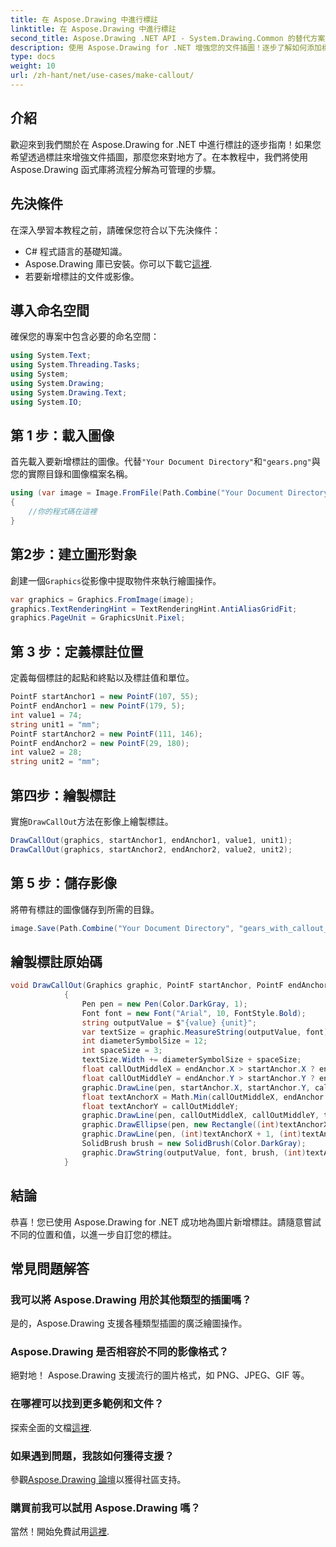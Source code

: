 ```yaml
---
title: 在 Aspose.Drawing 中進行標註
linktitle: 在 Aspose.Drawing 中進行標註
second_title: Aspose.Drawing .NET API - System.Drawing.Common 的替代方案
description: 使用 Aspose.Drawing for .NET 增強您的文件插圖！逐步了解如何添加標註以獲得更清晰、資訊豐富的視覺效果。
type: docs
weight: 10
url: /zh-hant/net/use-cases/make-callout/
---
```

## 介紹
歡迎來到我們關於在 Aspose.Drawing for .NET 中進行標註的逐步指南！如果您希望透過標註來增強文件插圖，那麼您來對地方了。在本教程中，我們將使用 Aspose.Drawing 函式庫將流程分解為可管理的步驟。
## 先決條件
在深入學習本教程之前，請確保您符合以下先決條件：
- C# 程式語言的基礎知識。
-  Aspose.Drawing 庫已安裝。你可以下載它[這裡](https://releases.aspose.com/drawing/net/).
- 若要新增標註的文件或影像。
## 導入命名空間
確保您的專案中包含必要的命名空間：
```csharp
using System.Text;
using System.Threading.Tasks;
using System;
using System.Drawing;
using System.Drawing.Text;
using System.IO;
```
## 第 1 步：載入圖像
首先載入要新增標註的圖像。代替`"Your Document Directory"`和`"gears.png"`與您的實際目錄和圖像檔案名稱。
```csharp
using (var image = Image.FromFile(Path.Combine("Your Document Directory", "gears.png")))
{
    //你的程式碼在這裡
}
```
## 第2步：建立圖形對象
創建一個`Graphics`從影像中提取物件來執行繪圖操作。
```csharp
var graphics = Graphics.FromImage(image);
graphics.TextRenderingHint = TextRenderingHint.AntiAliasGridFit;
graphics.PageUnit = GraphicsUnit.Pixel;
```
## 第 3 步：定義標註位置
定義每個標註的起點和終點以及標註值和單位。
```csharp
PointF startAnchor1 = new PointF(107, 55);
PointF endAnchor1 = new PointF(179, 5);
int value1 = 74;
string unit1 = "mm";
PointF startAnchor2 = new PointF(111, 146);
PointF endAnchor2 = new PointF(29, 180);
int value2 = 28;
string unit2 = "mm";
```
## 第四步：繪製標註
實施`DrawCallOut`方法在影像上繪製標註。
```csharp
DrawCallOut(graphics, startAnchor1, endAnchor1, value1, unit1);
DrawCallOut(graphics, startAnchor2, endAnchor2, value2, unit2);
```
## 第 5 步：儲存影像
將帶有標註的圖像儲存到所需的目錄。
```csharp
image.Save(Path.Combine("Your Document Directory", "gears_with_callout_out.png"));
```
## 繪製標註原始碼
```csharp
void DrawCallOut(Graphics graphic, PointF startAnchor, PointF endAnchor, int value, string unit)
            {
                Pen pen = new Pen(Color.DarkGray, 1);
                Font font = new Font("Arial", 10, FontStyle.Bold);
                string outputValue = $"{value} {unit}";
                var textSize = graphic.MeasureString(outputValue, font);
                int diameterSymbolSize = 12;
                int spaceSize = 3;
                textSize.Width += diameterSymbolSize + spaceSize;
                float callOutMiddleX = endAnchor.X > startAnchor.X ? endAnchor.X - textSize.Width : endAnchor.X + textSize.Width;
                float callOutMiddleY = endAnchor.Y > startAnchor.Y ? endAnchor.Y - textSize.Height : endAnchor.Y + textSize.Height;
                graphic.DrawLine(pen, startAnchor.X, startAnchor.Y, callOutMiddleX, callOutMiddleY);
                float textAnchorX = Math.Min(callOutMiddleX, endAnchor.X);
                float textAnchorY = callOutMiddleY;
                graphic.DrawLine(pen, callOutMiddleX, callOutMiddleY, textAnchorX == callOutMiddleX ? textAnchorX + textSize.Width : textAnchorX, callOutMiddleY);
                graphic.DrawEllipse(pen, new Rectangle((int)textAnchorX + spaceSize, (int)(textAnchorY - textSize.Height) + spaceSize, 10, 10));
                graphic.DrawLine(pen, (int)textAnchorX + 1, (int)textAnchorY - 1, (int)textAnchorX + diameterSymbolSize + 2, (int)textAnchorY - diameterSymbolSize - 2);
                SolidBrush brush = new SolidBrush(Color.DarkGray);
                graphic.DrawString(outputValue, font, brush, (int)textAnchorX + diameterSymbolSize + spaceSize, (int)(textAnchorY - textSize.Height));
            }
```
## 結論

恭喜！您已使用 Aspose.Drawing for .NET 成功地為圖片新增標註。請隨意嘗試不同的位置和值，以進一步自訂您的標註。

## 常見問題解答

### 我可以將 Aspose.Drawing 用於其他類型的插圖嗎？

是的，Aspose.Drawing 支援各種類型插圖的廣泛繪圖操作。

### Aspose.Drawing 是否相容於不同的影像格式？

絕對地！ Aspose.Drawing 支援流行的圖片格式，如 PNG、JPEG、GIF 等。

### 在哪裡可以找到更多範例和文件？

探索全面的文檔[這裡](https://reference.aspose.com/drawing/net/).

### 如果遇到問題，我該如何獲得支援？

參觀[Aspose.Drawing 論壇](https://forum.aspose.com/c/diagram/17)以獲得社區支持。

### 購買前我可以試用 Aspose.Drawing 嗎？

當然！開始免費試用[這裡](https://releases.aspose.com/).